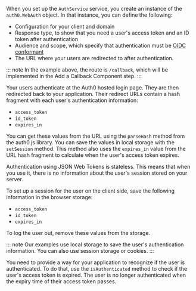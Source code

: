When you set up the `AuthService` service, you create an instance of the `auth0.WebAuth` object. In that instance, you can define the following:
* Configuration for your client and domain
* Response type, to show that you need a user's access token and an ID token after authentication
* Audience and scope, which specify that authentication must be [OIDC conformant](https://auth0.com/docs/api-auth/tutorials/adoption)
* The URL where your users are redirected to after authentication.

::: note
In the example above, the route is `/callback`, which will be implemented in the Add a Callback Component step. 
:::

Your users authenticate at the Auth0 hosted login page. They are then redirected back to your application. Their redirect URLs contain a hash fragment with each user's authentication information:
* `access_token`
* `id_token`
* `expires_in`

You can get these values from the URL using the `parseHash` method from the auth0.js library. You can save the values in local storage with the `setSession` method. This method also uses the `expires_in` value from the URL hash fragment to calculate when the user's access token expires.

Authentication using JSON Web Tokens is stateless. This means that when you use it, there is no information about the user's session stored on your server. 

To set up a session for the user on the client side, save the following information in the browser storage: 
* `access_token`
* `id_token`
* `expires_in`

To log the user out, remove these values from the storage. 

::: note
Our examples use local storage to save the user's authentication information. You can also use session storage or cookies.
:::

You need to provide a way for your application to recognize if the user is authenticated. To do that, use the `isAuthenticated` method to check if the user's access token is expired. The user is no longer authenticated when the expiry time of their access token passes.